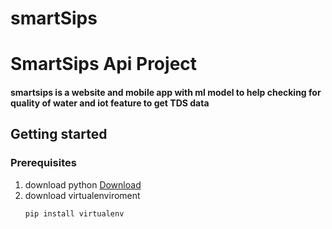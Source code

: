# smartSips
# SmartSips Api Project
<h4> smartsips is a website and mobile app with ml model to help checking for quality of water and iot feature to get TDS data </h4>
<h2>Getting started</h2>
<h3>Prerequisites</h3>
<ol>
<li> download python <a href="https://www.python.org/downloads/">Download</a> </li>
<li> download virtualenviroment 

```shell
pip install virtualenv
```
